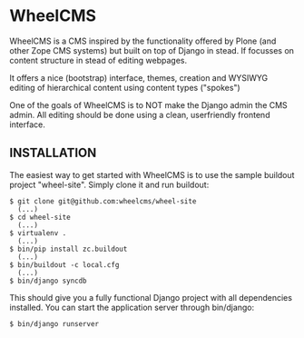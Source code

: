WheelCMS
========

WheelCMS is a CMS inspired by the functionality offered by Plone (and
other Zope CMS systems) but built on top of Django in stead. If focusses
on content structure in stead of editing webpages.

It offers a nice (bootstrap) interface, themes, creation and WYSIWYG
editing of hierarchical content using content types ("spokes")

One of the goals of WheelCMS is to NOT make the Django admin the CMS admin.
All editing should be done using a clean, userfriendly frontend interface.


INSTALLATION
------------

The easiest way to get started with WheelCMS is to use the sample buildout
project "wheel-site". Simply clone it and run buildout:

    $ git clone git@github.com:wheelcms/wheel-site
      (...)
    $ cd wheel-site
      (...)
    $ virtualenv .
      (...)
    $ bin/pip install zc.buildout
      (...)
    $ bin/buildout -c local.cfg
      (...)
    $ bin/django syncdb

This should give you a fully functional Django project with all dependencies
installed. You can start the application server through bin/django:

    $ bin/django runserver

